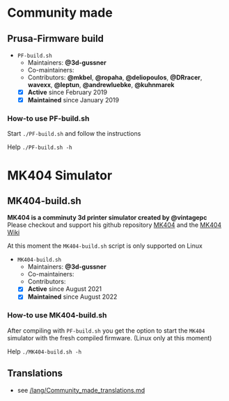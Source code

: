 # Community made

## Prusa-Firmware build
- `PF-build.sh`
  - Maintainers: **@3d-gussner**
  - Co-maintainers:
  - Contributors: **@mkbel**, **@ropaha**, **@deliopoulos**, **@DRracer**, **wavexx**, **@leptun**, **@andrewluebke**, **@kuhnmarek**
  - [X] **Active**      since February 2019
  - [X] **Maintained**  since January 2019

### How-to use PF-build.sh
Start `./PF-build.sh` and follow the instructions

Help `./PF-build.sh -h`

# MK404 Simulator

## MK404-build.sh 
**MK404 is a comminuty 3d printer simulator created by @vintagepc**
Please checkout and support his github repository [MK404](https://github.com/vintagepc/MK404) and the [MK404 Wiki](https://github.com/vintagepc/MK404/wiki)

At this moment the `MK404-build.sh` script is only supported on Linux
- `MK404-build.sh`
  - Maintainers: **@3d-gussner**
  - Co-maintainers:
  - Contributors:
  - [X] **Active**      since August 2021
  - [X] **Maintained**  since August 2022

### How-to use MK404-build.sh
After compiling with `PF-build.sh` you get the option to start the `MK404` simulator with the fresh compiled firmware. (Linux only at this moment)

Help `./MK404-build.sh -h`

## Translations
- see [/lang/Community_made_translations.md](https://github.com/prusa3d/Prusa-Firmware/blob/MK3/lang/Community_made_translations.md)
